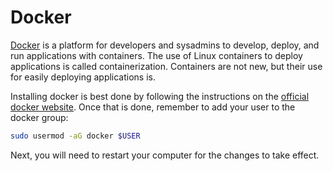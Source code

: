 # Docker

[Docker](https://www.docker.com/) is a platform for developers and sysadmins to develop, deploy, and run applications with containers. The use of Linux containers to deploy applications is called containerization. Containers are not new, but their use for easily deploying applications is.

Installing docker is best done by following the instructions on the [official docker website](https://docs.docker.com/engine/install/ubuntu/). Once that is done, remember to add your user to the docker group:

```bash
sudo usermod -aG docker $USER
```

Next, you will need to restart your computer for the changes to take effect.
